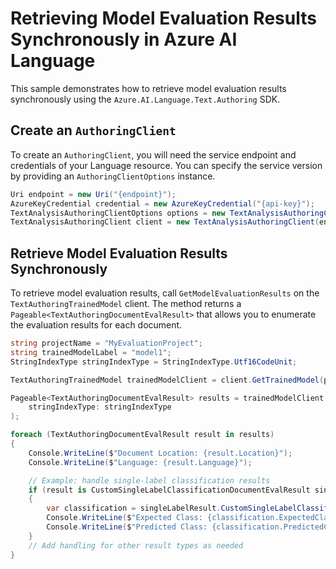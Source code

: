# Retrieving Model Evaluation Results Synchronously in Azure AI Language

This sample demonstrates how to retrieve model evaluation results synchronously using the `Azure.AI.Language.Text.Authoring` SDK.

## Create an `AuthoringClient`

To create an `AuthoringClient`, you will need the service endpoint and credentials of your Language resource. You can specify the service version by providing an `AuthoringClientOptions` instance.

```C# Snippet:CreateTextAuthoringClientForSpecificApiVersion
Uri endpoint = new Uri("{endpoint}");
AzureKeyCredential credential = new AzureKeyCredential("{api-key}");
TextAnalysisAuthoringClientOptions options = new TextAnalysisAuthoringClientOptions(TextAnalysisAuthoringClientOptions.ServiceVersion.V2024_11_15_Preview);
TextAnalysisAuthoringClient client = new TextAnalysisAuthoringClient(endpoint, credential, options);
```

## Retrieve Model Evaluation Results Synchronously

To retrieve model evaluation results, call `GetModelEvaluationResults` on the `TextAuthoringTrainedModel` client. The method returns a `Pageable<TextAuthoringDocumentEvalResult>` that allows you to enumerate the evaluation results for each document.

```C# Snippet:Sample9_TextAuthoring_GetModelEvaluationResults
string projectName = "MyEvaluationProject";
string trainedModelLabel = "model1";
StringIndexType stringIndexType = StringIndexType.Utf16CodeUnit;

TextAuthoringTrainedModel trainedModelClient = client.GetTrainedModel(projectName, trainedModelLabel);

Pageable<TextAuthoringDocumentEvalResult> results = trainedModelClient.GetModelEvaluationResults(
    stringIndexType: stringIndexType
);

foreach (TextAuthoringDocumentEvalResult result in results)
{
    Console.WriteLine($"Document Location: {result.Location}");
    Console.WriteLine($"Language: {result.Language}");

    // Example: handle single-label classification results
    if (result is CustomSingleLabelClassificationDocumentEvalResult singleLabelResult)
    {
        var classification = singleLabelResult.CustomSingleLabelClassificationResult;
        Console.WriteLine($"Expected Class: {classification.ExpectedClass}");
        Console.WriteLine($"Predicted Class: {classification.PredictedClass}");
    }
    // Add handling for other result types as needed
}
```
